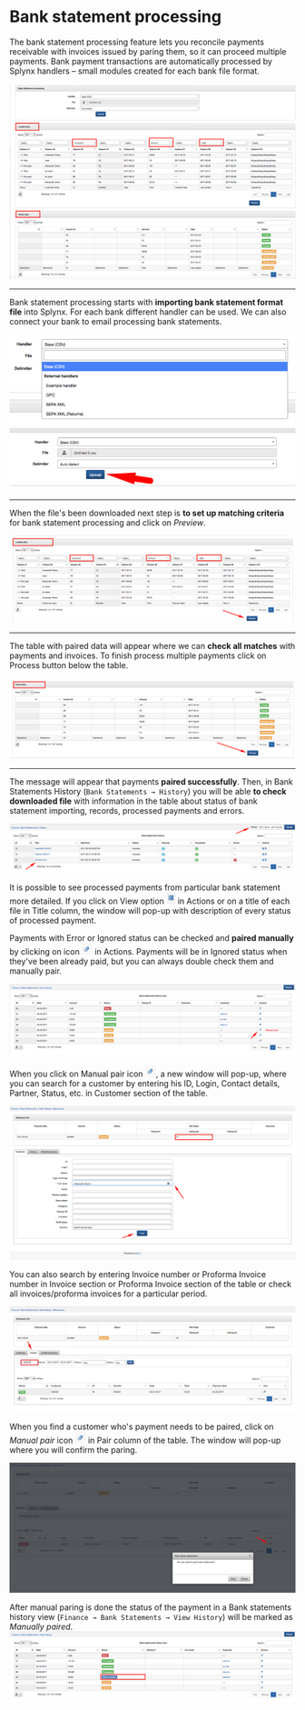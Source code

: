 Bank statement processing
==========

The bank statement processing feature lets you reconcile payments receivable with invoices issued by paring them, so it can proceed multiple payments. Bank payment transactions are automatically processed by Splynx handlers – small modules created for each bank file format.

![Bank statement processing](main.png)

---
Bank statement processing starts with **importing bank statement format file** into Splynx. For each bank different handler can be used. We can also connect your bank to email processing bank statements.

![Handler](handler.png)
![Upload](upload.png)

---
When the file's been downloaded next step is **to set up matching criteria** for bank statement processing and click on *Preview*.

![Loaded data](loaded_data.png)


---
The table with paired data will appear where we can **check all matches** with payments and invoices. To finish process multiple payments click on Process button below the table.

![Period](period_data.png)


---
The message will appear that payments **paired successfully**. Then, in Bank Statements History (`Bank Statements → History`) you will be able **to check downloaded file** with information in the table about status of bank statement importing, records, processed payments and errors.

![History](history.png)


It is possible to see processed payments from particular bank statement more detailed. If you click on View option <icon class="image-icon">![View](list_icon.png)</icon> in Actions  or on a title of each file in Title column, the window will pop-up with description of every status of processed payment.

Payments with Error or Ignored status can be checked and **paired manually** by clicking on  icon <icon class="image-icon">![Paired](paired_icon.png)</icon> in Actions. Payments will be in Ignored status when they've been already paid, but you can always double check them and manually pair.

![View history](view_history.png)


When you click on Manual pair icon <icon class="image-icon">![Paired](paired_icon.png)</icon>, a new window will pop-up, where you can search for a customer by entering his ID, Login, Contact details, Partner, Status, etc. in Customer section of the table.

![Manual pair](manual_pair.png)


You can also search by entering Invoice number or Proforma Invoice number in Invoice section or Proforma Invoice section of the table or check all invoices/proforma invoices for a particular period.

![Manual pair](manual_pair1.png)


When you find a customer who's payment needs to be paired, click on *Manual pair* icon <icon class="image-icon">![Paired](paired_icon.png)</icon> in Pair column of the table. The window will pop-up where you will confirm the paring.

![Pair](confirmation.png)


After manual paring is done the status of the payment in a Bank statements history view (`Finance → Bank Statements → View History`) will be marked as *Manually paired*.
![Status](status.png)
